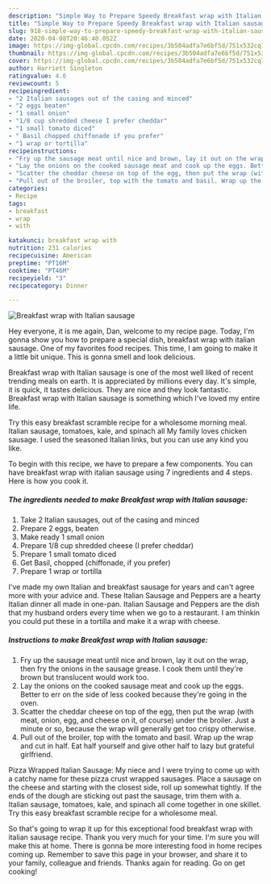 ```yaml
---
description: "Simple Way to Prepare Speedy Breakfast wrap with Italian sausage"
title: "Simple Way to Prepare Speedy Breakfast wrap with Italian sausage"
slug: 918-simple-way-to-prepare-speedy-breakfast-wrap-with-italian-sausage
date: 2020-04-08T20:46:40.052Z
image: https://img-global.cpcdn.com/recipes/3b504adfa7e6bf5d/751x532cq70/breakfast-wrap-with-italian-sausage-recipe-main-photo.jpg
thumbnail: https://img-global.cpcdn.com/recipes/3b504adfa7e6bf5d/751x532cq70/breakfast-wrap-with-italian-sausage-recipe-main-photo.jpg
cover: https://img-global.cpcdn.com/recipes/3b504adfa7e6bf5d/751x532cq70/breakfast-wrap-with-italian-sausage-recipe-main-photo.jpg
author: Harriett Singleton
ratingvalue: 4.6
reviewcount: 5
recipeingredient:
- "2 Italian sausages out of the casing and minced"
- "2 eggs beaten"
- "1 small onion"
- "1/8 cup shredded cheese I prefer cheddar"
- "1 small tomato diced"
- " Basil chopped chiffonade if you prefer"
- "1 wrap or tortilla"
recipeinstructions:
- "Fry up the sausage meat until nice and brown, lay it out on the wrap, then fry the onions in the sausage grease. I cook them until they&#39;re brown but translucent would work too."
- "Lay the onions on the cooked sausage meat and cook up the eggs. Better to err on the side of less cooked because they&#39;re going in the oven."
- "Scatter the cheddar cheese on top of the egg, then put the wrap (with meat, onion, egg, and cheese on it, of course) under the broiler. Just a minute or so, because the wrap will generally get too crispy otherwise."
- "Pull out of the broiler, top with the tomato and basil. Wrap up the wrap and cut in half. Eat half yourself and give other half to lazy but grateful girlfriend."
categories:
- Recipe
tags:
- breakfast
- wrap
- with

katakunci: breakfast wrap with 
nutrition: 231 calories
recipecuisine: American
preptime: "PT16M"
cooktime: "PT46M"
recipeyield: "3"
recipecategory: Dinner

---
```



![Breakfast wrap with Italian sausage](https://img-global.cpcdn.com/recipes/3b504adfa7e6bf5d/751x532cq70/breakfast-wrap-with-italian-sausage-recipe-main-photo.jpg)

Hey everyone, it is me again, Dan, welcome to my recipe page. Today, I'm gonna show you how to prepare a special dish, breakfast wrap with italian sausage. One of my favorites food recipes. This time, I am going to make it a little bit unique. This is gonna smell and look delicious.

Breakfast wrap with Italian sausage is one of the most well liked of recent trending meals on earth. It is appreciated by millions every day. It's simple, it is quick, it tastes delicious. They are nice and they look fantastic. Breakfast wrap with Italian sausage is something which I've loved my entire life.

Try this easy breakfast scramble recipe for a wholesome morning meal. Italian sausage, tomatoes, kale, and spinach all My family loves chicken sausage. I used the seasoned Italian links, but you can use any kind you like.


To begin with this recipe, we have to prepare a few components. You can have breakfast wrap with italian sausage using 7 ingredients and 4 steps. Here is how you cook it.

<!--inarticleads1-->

##### The ingredients needed to make Breakfast wrap with Italian sausage:

1. Take 2 Italian sausages, out of the casing and minced
1. Prepare 2 eggs, beaten
1. Make ready 1 small onion
1. Prepare 1/8 cup shredded cheese (I prefer cheddar)
1. Prepare 1 small tomato diced
1. Get  Basil, chopped (chiffonade, if you prefer)
1. Prepare 1 wrap or tortilla


I&#39;ve made my own Italian and breakfast sausage for years and can&#39;t agree more with your advice and. These Italian Sausage and Peppers are a hearty Italian dinner all made in one-pan. Italian Sausage and Peppers are the dish that my husband orders every time when we go to a restaurant. I am thinkin you could put these in a tortilla and make it a wrap with cheese. 

<!--inarticleads2-->

##### Instructions to make Breakfast wrap with Italian sausage:

1. Fry up the sausage meat until nice and brown, lay it out on the wrap, then fry the onions in the sausage grease. I cook them until they&#39;re brown but translucent would work too.
1. Lay the onions on the cooked sausage meat and cook up the eggs. Better to err on the side of less cooked because they&#39;re going in the oven.
1. Scatter the cheddar cheese on top of the egg, then put the wrap (with meat, onion, egg, and cheese on it, of course) under the broiler. Just a minute or so, because the wrap will generally get too crispy otherwise.
1. Pull out of the broiler, top with the tomato and basil. Wrap up the wrap and cut in half. Eat half yourself and give other half to lazy but grateful girlfriend.


Pizza Wrapped Italian Sausage: My niece and I were trying to come up with a catchy name for these pizza crust wrapped sausages. Place a sausage on the cheese and starting with the closest side, roll up somewhat tightly. If the ends of the dough are sticking out past the sausage, trim them with a. Italian sausage, tomatoes, kale, and spinach all come together in one skillet. Try this easy breakfast scramble recipe for a wholesome meal. 

So that's going to wrap it up for this exceptional food breakfast wrap with italian sausage recipe. Thank you very much for your time. I'm sure you will make this at home. There is gonna be more interesting food in home recipes coming up. Remember to save this page in your browser, and share it to your family, colleague and friends. Thanks again for reading. Go on get cooking!
